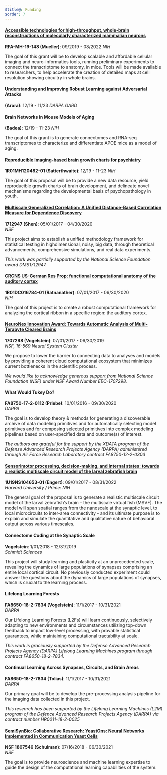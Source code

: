```yaml
---
$title@: Funding
$order: 7
---
```


#### [Accessible technologies for high-throughput, whole-brain reconstructions of molecularly characterized mammalian neurons](https://braininitiative.nih.gov/funded-awards/accessible-technologies-high-throughput-whole-brain-reconstructions-molecularly)

**RFA-MH-19-148 (Mueller)**: 09/2019 - 08/2022
_NIH_

The goal of this grant will be to develop scalable and affordable cellular imaging and neuro-informatics tools, running preliminary experiments to connect the transcriptome to anatomy, in mice. Tools will be made available to researchers, to help accelerate the creation of detailed maps at cell resolution showing circuitry in whole brains.


#### Understanding and Improving Robust Learning against Adversarial Attacks

**(Arora)**: 12/19 - 11/23
_DARPA GARD_

#### Brain Networks in Mouse Models of Aging

**(Badea)**: 12/19 - 11-23
_NIH_

The goal of this grant is to generate connectomes and RNA-seq transcriptomes to characterize and differentiate APOE mice as a model of aging.

#### [Reproducible Imaging-based brain growth charts for psychiatry](http://grantome.com/grant/NIH/R01-MH120482-01)

**1R01MH120482-01 (Satterthwaite)**: 12/19 - 11-23
_NIH_

The goal of this proposal will be to provide a new data resource, yield reproducible growth charts of brain development, and delineate novel mechanisms regarding the developmental basis of psychopathology in youth.

#### [Multiscale Generalized Correlation: A Unified Distance-Based Correlation Measure for Dependence Discovery](http://grantome.com/grant/NSF/DMS-1921310)

**1712947 (Shen)**: 05/01/2017 - 04/30/2020  
_NSF_

This project aims to establish a unified methodology framework for statistical testing in highdimensional, noisy, big data, through theoretical advancements, comprehensive simulations, and real
data experiments.

_This work was partially supported by the National Science Foundation award DMS1712947._

#### [CRCNS US-German Res Prop: functional computational anatomy of the auditory cortex](http://grantome.com/grant/NIH/R01-DC016784-02)

**1R01DC016784-01 (Ratnanather)**: 07/01/2017 - 06/30/2020  
_NIH_

The goal of this project is to create a robust computational framework for analyzing the cortical ribbon
in a specific region: the auditory cortex.

#### [NeuroNex Innovation Award: Towards Automatic Analysis of Multi-Terabyte Cleared Brains](https://www.nsf.gov/awardsearch/showAward?AWD_ID=1707298)

**1707298 (Vogelstein)**: 07/01/2017 - 06/30/2019  
_NSF, 16-569 Neural System Cluster_

We propose to lower the barrier to connecting data to analyses and models by providing a coherent
cloud computational ecosystem that minimizes current bottlenecks in the scientific process.

_We would like to acknowledge generous support from National Science
Foundation (NSF) under NSF Award Number EEC-1707298._

#### What Would Tukey Do?

**FA8750-17-2-0112 (Priebe)**: 10/01/2016 - 09/30/2020  
_DARPA_

The goal is to develop theory & methods for generating a discoverable archive of data modeling
primitives and for automatically selecting model primitives and for composing selected primitives into
complex modeling pipelines based on user-specified data and outcome(s) of interest.

_The authors are grateful for the support by the XDATA program of the Defense Advanced Research Projects Agency (DARPA) administered through Air Force Research Laboratory contract FA8750-12-2-0303_

#### [Sensorimotor processing, decision-making, and internal states: towards a realistic multiscale circuit model of the larval zebrafish brain](http://grantome.com/grant/NIH/U19-NS104653-02)

**1U19NS104653-01 (Engert)**: 09/01/2017 - 08/31/2022  
_Harvard University / Prime: NIH_

The general goal of the proposal is to generate a realistic multiscale circuit model of the larval
zebrafish’s brain – the multiscale virtual fish (MSVF). The model will span spatial ranges from the
nanoscale at the synaptic level, to local microcircuits to inter-area connectivity - and its ultimate
purpose is to explain and simulate the quantitative and qualitative nature of behavioral output across
various timescales.

#### Connectome Coding at the Synaptic Scale

**Vogelstein**: 1/01/2018 - 12/31/2019  
_Schmidt Sciences_

This project will study learning and plasticity at an unprecedented scale, revealing the dynamics of
large populations of synapses comprising an entire local cortical circuit. No previously conducted
experiment could answer the questions about the dynamics of large populations of synapses, which
is crucial to the learning process.

#### Lifelong Learning Forests

**FA8650-18-2-7834 (Vogelstein)**: 11/1/2017 - 10/31/2021  
_DARPA_

Our Lifelong Learning Forests (L2Fs) will learn continuously, selectively adapting to new
environments and circumstances utilizing top-down feedback to impact low-level processing, with
provable statistical guarantees, while maintaining computational tractability at scale.

_This work is graciously supported by the Defense Advanced Research Projects Agency (DARPA) Lifelong Learning Machines program through contract FA8650-18-2-7834._

#### Continual Learning Across Synapses, Circuits, and Brain Areas

**FA8650-18-2-7834 (Tolias)**: 11/1/2017 - 10/31/2021  
_DARPA_

Our primary goal will be to develop the pre-processing analysis pipeline for the imaging data collected
in this project.

_This research has been supported by the Lifelong Learning Machines (L2M) program of the Defence Advanced Research Projects Agency (DARPA) via contract number HR0011-18-2-0025_

#### [SemiSynBio: Collaborative Research: YeastOns: Neural Networks Implemented in Communication Yeast Cells](http://grantome.com/grant/NSF/MCB-1807546)

**NSF 1807546 (Schulman)**: 07/16/2018 - 06/30/2021  
_NSF_

The goal is to provide neuroscience and machine learning expertise to guide the design of the computational
learning capabilities of the system.
